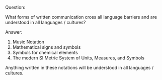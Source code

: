 
Question:

What forms of written communication cross all language barriers and are understood in all languages / cultures?

Answer:

1. Music Notation
2. Mathematical signs and symbols
3. Symbols for chemical elements
4. The modern SI Metric System of Units, Measures, and Symbols


Anything written in these notations will be understood in all languages / cultures.



